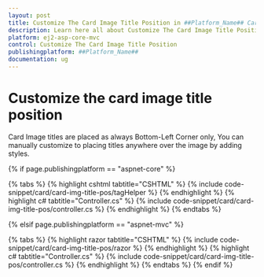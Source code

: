 ```yaml
---
layout: post
title: Customize The Card Image Title Position in ##Platform_Name## Card Component
description: Learn here all about Customize The Card Image Title Position in Syncfusion ##Platform_Name## Card component and more.
platform: ej2-asp-core-mvc
control: Customize The Card Image Title Position
publishingplatform: ##Platform_Name##
documentation: ug
---
```



# Customize the card image title position

Card Image titles are placed as always Bottom-Left Corner only, You can manually customize to placing titles anywhere over the image by adding styles.

{% if page.publishingplatform == "aspnet-core" %}

{% tabs %}
{% highlight cshtml tabtitle="CSHTML" %}
{% include code-snippet/card/card-img-title-pos/tagHelper %}
{% endhighlight %}
{% highlight c# tabtitle="Controller.cs" %}
{% include code-snippet/card/card-img-title-pos/controller.cs %}
{% endhighlight %}
{% endtabs %}

{% elsif page.publishingplatform == "aspnet-mvc" %}

{% tabs %}
{% highlight razor tabtitle="CSHTML" %}
{% include code-snippet/card/card-img-title-pos/razor %}
{% endhighlight %}
{% highlight c# tabtitle="Controller.cs" %}
{% include code-snippet/card/card-img-title-pos/controller.cs %}
{% endhighlight %}
{% endtabs %}
{% endif %}


